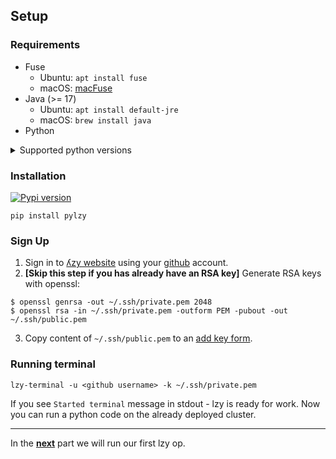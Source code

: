 ## Setup

### Requirements
* Fuse
  * Ubuntu: `apt install fuse`
  * macOS: [macFuse](https://osxfuse.github.io)
* Java (>= 17)
  * Ubuntu: `apt install default-jre`
  * macOS: `brew install java`
* Python
<details><summary>Supported python versions</summary>

Python 3.6: [3.6.2 - 3.6.10], 3.6.12, 3.6.13

Python 3.7: [3.7.0 - 3.7.7], 3.7.9, 3.7.10, 3.7.11, 3.7.13

Python 3.8: [3.8.0 - 3.8.3], 3.8.5, 3.8.8, [3.8.10 - 3.8.13]

Python 3.9: [3.9.0 - 3.9.2], [3.9.4 - 3.9.7], 3.9.11, 3.9.12

Python 3.10: 3.10.0, 3.10.3, 3.10.4

</details>


### Installation

[![Pypi version](https://img.shields.io/pypi/v/pylzy)](https://pypi.org/project/pylzy/)

`pip install pylzy`

### Sign Up

1. Sign in to [ʎzy website](https://lzy.ai) using your [github](https://github.com) account.
2. **[Skip this step if you has already have an RSA key]** Generate RSA keys with openssl:
```shell
$ openssl genrsa -out ~/.ssh/private.pem 2048
$ openssl rsa -in ~/.ssh/private.pem -outform PEM -pubout -out ~/.ssh/public.pem
```
3. Copy content of `~/.ssh/public.pem` to an [add key form](http://lzy.ai/keys).

### Running terminal

`lzy-terminal -u <github username> -k ~/.ssh/private.pem`

If you see `Started terminal` message in stdout - lzy is ready for work. Now you can run a python code on the already deployed cluster.

---

In the [**next**](2-basics.md) part we will run our first lzy op.

